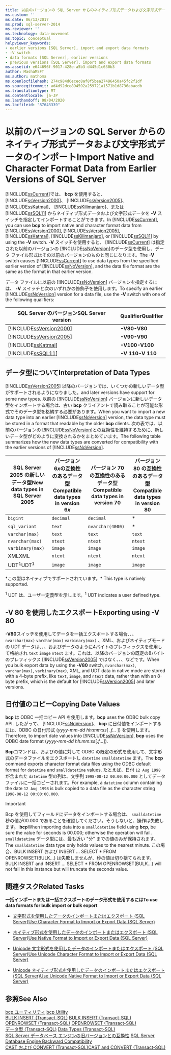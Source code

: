 ```yaml
---
title: 以前のバージョンの SQL Server からのネイティブ形式データおよび文字形式データのインポート | Microsoft Docs
ms.custom: ''
ms.date: 06/13/2017
ms.prod: sql-server-2014
ms.reviewer: ''
ms.technology: data-movement
ms.topic: conceptual
helpviewer_keywords:
- earlier versions [SQL Server], import and export data formats
- -V switch
- data formats [SQL Server], earlier versions
- previous versions [SQL Server], import and export data formats
ms.assetid: e644696f-9017-428e-a5b3-d445d1c630b3
author: MashaMSFT
ms.author: mathoma
ms.openlocfilehash: 274c984d6ecec8af8f5bea27496450a45fc2f1df
ms.sourcegitcommit: ad4d92dce894592a259721a1571b1d8736abacdb
ms.translationtype: MT
ms.contentlocale: ja-JP
ms.lasthandoff: 08/04/2020
ms.locfileid: "87643339"
---
```

# <a name="import-native-and-character-format-data-from-earlier-versions-of-sql-server"></a><span data-ttu-id="eeea7-102">以前のバージョンの SQL Server からのネイティブ形式データおよび文字形式データのインポート</span><span class="sxs-lookup"><span data-stu-id="eeea7-102">Import Native and Character Format Data from Earlier Versions of SQL Server</span></span>
  <span data-ttu-id="eeea7-103">[!INCLUDE[ssCurrent](../../includes/sscurrent-md.md)]では、 **bcp** を使用すると、 [!INCLUDE[ssVersion2000](../../includes/ssversion2000-md.md)]、 [!INCLUDE[ssVersion2005](../../includes/ssversion2005-md.md)]、 [!INCLUDE[ssKatmai](../../includes/sskatmai-md.md)]、 [!INCLUDE[ssKilimanjaro](../../includes/sskilimanjaro-md.md)]、または [!INCLUDE[ssSQL11](../../includes/sssql11-md.md)] からネイティブ形式データおよび文字形式データを **-V** スイッチを指定してインポートすることができます。</span><span class="sxs-lookup"><span data-stu-id="eeea7-103">In [!INCLUDE[ssCurrent](../../includes/sscurrent-md.md)], you can use **bcp** to import native and character format data from [!INCLUDE[ssVersion2000](../../includes/ssversion2000-md.md)], [!INCLUDE[ssVersion2005](../../includes/ssversion2005-md.md)], [!INCLUDE[ssKatmai](../../includes/sskatmai-md.md)], [!INCLUDE[ssKilimanjaro](../../includes/sskilimanjaro-md.md)], or [!INCLUDE[ssSQL11](../../includes/sssql11-md.md)] by using the **-V** switch.</span></span> <span data-ttu-id="eeea7-104">**-V** スイッチを使用すると、 [!INCLUDE[ssCurrent](../../includes/sscurrent-md.md)] は指定された以前のバージョンの [!INCLUDE[ssNoVersion](../../includes/ssnoversion-md.md)]のデータ型を使用し、データ ファイル形式はその以前のバージョンのものと同じになります。</span><span class="sxs-lookup"><span data-stu-id="eeea7-104">The **-V** switch causes [!INCLUDE[ssCurrent](../../includes/sscurrent-md.md)] to use data types from the specified earlier version of [!INCLUDE[ssNoVersion](../../includes/ssnoversion-md.md)], and the data file format are the same as the format in that earlier version.</span></span>  
  
 <span data-ttu-id="eeea7-105">データ ファイルに以前の [!INCLUDE[ssNoVersion](../../includes/ssnoversion-md.md)] バージョンを指定するには、 **-V** スイッチと次のいずれかの修飾子を使用します。</span><span class="sxs-lookup"><span data-stu-id="eeea7-105">To specify an earlier [!INCLUDE[ssNoVersion](../../includes/ssnoversion-md.md)] version for a data file, use the **-V** switch with one of the following qualifiers:</span></span>  
  
|<span data-ttu-id="eeea7-106">SQL Server のバージョン</span><span class="sxs-lookup"><span data-stu-id="eeea7-106">SQL Server version</span></span>|<span data-ttu-id="eeea7-107">Qualifier</span><span class="sxs-lookup"><span data-stu-id="eeea7-107">Qualifier</span></span>|  
|------------------------|---------------|  
|[!INCLUDE[ssVersion2000](../../includes/ssversion2000-md.md)]|<span data-ttu-id="eeea7-108">**-V80**</span><span class="sxs-lookup"><span data-stu-id="eeea7-108">**-V80**</span></span>|  
|[!INCLUDE[ssVersion2005](../../includes/ssversion2005-md.md)]|<span data-ttu-id="eeea7-109">**-V90**</span><span class="sxs-lookup"><span data-stu-id="eeea7-109">**-V90**</span></span>|  
|[!INCLUDE[ssKatmai](../../includes/sskatmai-md.md)]|<span data-ttu-id="eeea7-110">**-V100**</span><span class="sxs-lookup"><span data-stu-id="eeea7-110">**-V100**</span></span>|  
|[!INCLUDE[ssSQL11](../../includes/sssql11-md.md)]|<span data-ttu-id="eeea7-111">**-V 110**</span><span class="sxs-lookup"><span data-stu-id="eeea7-111">**-V 110**</span></span>|  
  
## <a name="interpretation-of-data-types"></a><span data-ttu-id="eeea7-112">データ型について</span><span class="sxs-lookup"><span data-stu-id="eeea7-112">Interpretation of Data Types</span></span>  
 [!INCLUDE[ssVersion2005](../../includes/ssversion2005-md.md)] <span data-ttu-id="eeea7-113">以降のバージョンでは、いくつかの新しいデータ型がサポートされるようになりました。</span><span class="sxs-lookup"><span data-stu-id="eeea7-113">and later versions have support for some new types.</span></span> <span data-ttu-id="eeea7-114">以前の [!INCLUDE[ssNoVersion](../../includes/ssnoversion-md.md)] バージョンに新しいデータ型をインポートする場合は、古い **bcp** クライアントで読み取ることが可能な形式でそのデータ型を格納する必要があります。</span><span class="sxs-lookup"><span data-stu-id="eeea7-114">When you want to import a new data type into an earlier [!INCLUDE[ssNoVersion](../../includes/ssnoversion-md.md)] version, the data type must be stored in a format that readable by the older **bcp** clients.</span></span> <span data-ttu-id="eeea7-115">次の表では、以前のバージョンの [!INCLUDE[ssNoVersion](../../includes/ssnoversion-md.md)]との互換性を維持するために、新しいデータ型がどのように変換されるかをまとめています。</span><span class="sxs-lookup"><span data-stu-id="eeea7-115">The following table summarizes how the new data types are converted for compatibility with the earlier versions of [!INCLUDE[ssNoVersion](../../includes/ssnoversion-md.md)].</span></span>  
  
|<span data-ttu-id="eeea7-116">SQL Server 2005 の新しいデータ型</span><span class="sxs-lookup"><span data-stu-id="eeea7-116">New data types in SQL Server 2005</span></span>|<span data-ttu-id="eeea7-117">バージョン 6*x*の互換性のあるデータ型</span><span class="sxs-lookup"><span data-stu-id="eeea7-117">Compatible data types in version 6*x*</span></span>|<span data-ttu-id="eeea7-118">バージョン 70 の互換性のあるデータ型</span><span class="sxs-lookup"><span data-stu-id="eeea7-118">Compatible data types in version 70</span></span>|<span data-ttu-id="eeea7-119">バージョン 80 の互換性のあるデータ型</span><span class="sxs-lookup"><span data-stu-id="eeea7-119">Compatible data types in version 80</span></span>|  
|---------------------------------------|-------------------------------------------|-----------------------------------------|-----------------------------------------|  
|`bigint`|`decimal`|`decimal`|*|  
|`sql_variant`|`text`|`nvarchar(4000)`|*|  
|`varchar(max)`|`text`|`text`|`text`|  
|`nvarchar(max)`|`ntext`|`ntext`|`ntext`|  
|`varbinary(max)`|`image`|`image`|`image`|  
|<span data-ttu-id="eeea7-120">XML</span><span class="sxs-lookup"><span data-stu-id="eeea7-120">XML</span></span>|`ntext`|`ntext`|`ntext`|  
|<span data-ttu-id="eeea7-121">UDT<sup>1</sup></span><span class="sxs-lookup"><span data-stu-id="eeea7-121">UDT<sup>1</sup></span></span>|`image`|`image`|`image`|  
  
 <span data-ttu-id="eeea7-122">\*この型はネイティブでサポートされています。</span><span class="sxs-lookup"><span data-stu-id="eeea7-122">\* This type is natively supported.</span></span>  
  
 <span data-ttu-id="eeea7-123"><sup>1</sup> UDT は、ユーザー定義型を示します。</span><span class="sxs-lookup"><span data-stu-id="eeea7-123"><sup>1</sup> UDT indicates a user defined type.</span></span>  
  
## <a name="exporting-using--v-80"></a><span data-ttu-id="eeea7-124">-V 80 を使用したエクスポート</span><span class="sxs-lookup"><span data-stu-id="eeea7-124">Exporting using -V 80</span></span>  
 <span data-ttu-id="eeea7-125">**-V80**スイッチを使用してデータを一括エクスポートする場合、、、 `nvarchar(max)` `varchar(max)` `varbinary(max)` 、XML、およびネイティブモードの UDT データは、、、およびデータのように4バイトのプレフィックスを使用して格納され `text` `image` `ntext` ます。これは、以降のバージョンの既定の8バイトのプレフィックス [!INCLUDE[ssVersion2005](../../includes/ssversion2005-md.md)] ではなく、、、などです。</span><span class="sxs-lookup"><span data-stu-id="eeea7-125">When you bulk export data by using the **-V80** switch, `nvarchar(max)`, `varchar(max)`, `varbinary(max)`, XML, and UDT data in native mode are stored with a 4-byte prefix, like `text`, `image`, and `ntext` data, rather than with an 8-byte prefix, which is the default for [!INCLUDE[ssVersion2005](../../includes/ssversion2005-md.md)] and later versions.</span></span>  
  
## <a name="copying-date-values"></a><span data-ttu-id="eeea7-126">日付値のコピー</span><span class="sxs-lookup"><span data-stu-id="eeea7-126">Copying Date Values</span></span>  
 <span data-ttu-id="eeea7-127">**bcp** は ODBC 一括コピー API を使用します。</span><span class="sxs-lookup"><span data-stu-id="eeea7-127">**bcp** uses the ODBC bulk copy API.</span></span> <span data-ttu-id="eeea7-128">したがって、 [!INCLUDE[ssNoVersion](../../includes/ssnoversion-md.md)]、 **bcp** に日付値をインポートするには、ODBC の日付形式 (*yyyy-mm-dd hh:mm:ss*[ *.f...* ]) を使用します。</span><span class="sxs-lookup"><span data-stu-id="eeea7-128">Therefore, to import date values into [!INCLUDE[ssNoVersion](../../includes/ssnoversion-md.md)], **bcp** uses the ODBC date format (*yyyy-mm-dd hh:mm:ss*[*.f...*]).</span></span>  
  
 <span data-ttu-id="eeea7-129">**Bcp**コマンドは、およびの値に対して ODBC の既定の形式を使用して、文字形式のデータファイルをエクスポートし `datetime` `smalldatetime` ます。</span><span class="sxs-lookup"><span data-stu-id="eeea7-129">The **bcp** command exports character format data files using the ODBC default format for `datetime` and `smalldatetime` values.</span></span> <span data-ttu-id="eeea7-130">たとえば、日付 `12 Aug 1998` が含まれた `datetime` 型の列は、文字列 `1998-08-12 00:00:00.000` としてデータ ファイルに一括コピーされます。</span><span class="sxs-lookup"><span data-stu-id="eeea7-130">For example, a `datetime` column containing the date `12 Aug 1998` is bulk copied to a data file as the character string `1998-08-12 00:00:00.000`.</span></span>  
  
> [!IMPORTANT]  
>  <span data-ttu-id="eeea7-131">Bcp を使用してフィールドにデータをインポートする場合は、 `smalldatetime` 秒の値が00.000 であることを確認してください。そうしないと、操作は失敗します。 **bcp**</span><span class="sxs-lookup"><span data-stu-id="eeea7-131">When importing data into a `smalldatetime` field using **bcp**, be sure the value for seconds is 00.000; otherwise the operation will fail.</span></span> <span data-ttu-id="eeea7-132">`smalldatetime` データ型には、最も近い "分" までの値のみが保持されます。</span><span class="sxs-lookup"><span data-stu-id="eeea7-132">The `smalldatetime` data type only holds values to the nearest minute.</span></span> <span data-ttu-id="eeea7-133">この場合、BULK INSERT および INSERT ... SELECT \* FROM OPENROWSET(BULK...) は失敗しませんが、秒の値は切り捨てられます。</span><span class="sxs-lookup"><span data-stu-id="eeea7-133">BULK INSERT and INSERT ... SELECT \* FROM OPENROWSET(BULK...) will not fail in this instance but will truncate the seconds value.</span></span>  
  
##  <a name="related-tasks"></a><a name="RelatedTasks"></a> <span data-ttu-id="eeea7-134">関連タスク</span><span class="sxs-lookup"><span data-stu-id="eeea7-134">Related Tasks</span></span>  
 <span data-ttu-id="eeea7-135">**一括インポートまたは一括エクスポートのデータ形式を使用するには**</span><span class="sxs-lookup"><span data-stu-id="eeea7-135">**To use data formats for bulk import or bulk export**</span></span>  
  
-   [<span data-ttu-id="eeea7-136">文字形式を使用したデータのインポートまたはエクスポート &#40;SQL Server&#41;</span><span class="sxs-lookup"><span data-stu-id="eeea7-136">Use Character Format to Import or Export Data &#40;SQL Server&#41;</span></span>](use-character-format-to-import-or-export-data-sql-server.md)  
  
-   [<span data-ttu-id="eeea7-137">ネイティブ形式を使用したデータのインポートまたはエクスポート &#40;SQL Server&#41;</span><span class="sxs-lookup"><span data-stu-id="eeea7-137">Use Native Format to Import or Export Data &#40;SQL Server&#41;</span></span>](use-native-format-to-import-or-export-data-sql-server.md)  
  
-   [<span data-ttu-id="eeea7-138">Unicode 文字形式を使用したデータのインポートまたはエクスポート &#40;SQL Server&#41;</span><span class="sxs-lookup"><span data-stu-id="eeea7-138">Use Unicode Character Format to Import or Export Data &#40;SQL Server&#41;</span></span>](use-unicode-character-format-to-import-or-export-data-sql-server.md)  
  
-   [<span data-ttu-id="eeea7-139">Unicode ネイティブ形式を使用したデータのインポートまたはエクスポート &#40;SQL Server&#41;</span><span class="sxs-lookup"><span data-stu-id="eeea7-139">Use Unicode Native Format to Import or Export Data &#40;SQL Server&#41;</span></span>](use-unicode-native-format-to-import-or-export-data-sql-server.md)  
  
 
  
## <a name="see-also"></a><span data-ttu-id="eeea7-140">参照</span><span class="sxs-lookup"><span data-stu-id="eeea7-140">See Also</span></span>  
 <span data-ttu-id="eeea7-141">[bcp ユーティリティ](../../tools/bcp-utility.md) </span><span class="sxs-lookup"><span data-stu-id="eeea7-141">[bcp Utility](../../tools/bcp-utility.md) </span></span>  
 <span data-ttu-id="eeea7-142">[BULK INSERT &#40;Transact-SQL&#41;](/sql/t-sql/statements/bulk-insert-transact-sql) </span><span class="sxs-lookup"><span data-stu-id="eeea7-142">[BULK INSERT &#40;Transact-SQL&#41;](/sql/t-sql/statements/bulk-insert-transact-sql) </span></span>  
 <span data-ttu-id="eeea7-143">[OPENROWSET &#40;Transact-SQL&#41;](/sql/t-sql/functions/openrowset-transact-sql) </span><span class="sxs-lookup"><span data-stu-id="eeea7-143">[OPENROWSET &#40;Transact-SQL&#41;](/sql/t-sql/functions/openrowset-transact-sql) </span></span>  
 <span data-ttu-id="eeea7-144">[データ型 &#40;Transact-SQL&#41;](/sql/t-sql/data-types/data-types-transact-sql) </span><span class="sxs-lookup"><span data-stu-id="eeea7-144">[Data Types &#40;Transact-SQL&#41;](/sql/t-sql/data-types/data-types-transact-sql) </span></span>  
 <span data-ttu-id="eeea7-145">[SQL Server データベース エンジンの旧バージョンとの互換性](../../database-engine/sql-server-database-engine-backward-compatibility.md) </span><span class="sxs-lookup"><span data-stu-id="eeea7-145">[SQL Server Database Engine Backward Compatibility](../../database-engine/sql-server-database-engine-backward-compatibility.md) </span></span>  
 [<span data-ttu-id="eeea7-146">CAST および CONVERT &#40;Transact-SQL&#41;</span><span class="sxs-lookup"><span data-stu-id="eeea7-146">CAST and CONVERT &#40;Transact-SQL&#41;</span></span>](/sql/t-sql/functions/cast-and-convert-transact-sql)  
  
  

